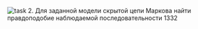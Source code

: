 ![task](https://user-images.githubusercontent.com/58103054/120599900-c535d780-c450-11eb-9d92-b2fd04cbafe7.png)
2. Для заданной модели скрытой цепи Маркова найти правдоподобие наблюдаемой последовательности 1332  
